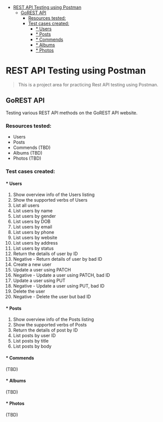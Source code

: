 - [REST API Testing using Postman](#rest-api-testing-using-postman)
  * [GoREST API](#gorest-api)
    + [Resources tested:](#resources-tested-)
    + [Test cases created:](#test-cases-created-)
      - [* Users](#--users)
      - [* Posts](#--posts)
      - [* Commends](#--commends)
      - [* Albums](#--albums)
      - [* Photos](#--photos)
	  
	  
# REST API Testing using Postman

> This is a project area for practicing Rest API testing using Postman.

## GoREST API
Testing various REST API methods on the GoREST API website.

### Resources tested:
  * Users
  * Posts
  * Commends (TBD)
  * Albums (TBD)
  * Photos (TBD)

### Test cases created:

####  * Users
  1. Show overview info of the Users listing
  2. Show the supported verbs of Users
  3. List all users
  4. List users by name
  5. List users by gender
  6. List users by DOB
  7. List users by email
  8. List users by phone
  9. List users by website
  10. List users by address
  11. List users by status
  12. Return the details of user by ID
  13. Negative - Return details of user by bad ID
  14. Create a new user
  15. Update a user using PATCH
  16. Negative - Update a user using PATCH, bad ID
  17. Update a user using PUT
  18. Negative - Update a user using PUT, bad ID
  19. Delete the user
  20. Negative - Delete the user but bad ID
  
 #### * Posts
  1. Show overview info of the Posts listing
  2. Show the supported verbs of Posts
  3. Return the details of post by ID
  4. List posts by user ID
  5. List posts by title
  6. List posts by body
  
 #### * Commends
  (TBD)
  
 #### * Albums
  (TBD)
  
 #### * Photos
  (TBD)
  